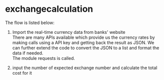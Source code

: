 # exchangecalculation

The flow is listed below:
1. Import the real-time currency data from banks' website <br>
   There are many APIs available which provide us the currency rates by making calls using a API key and getting back the result as JSON. We can further extend the code to convert the JSON to a list and format the data if needed. <br>
   The module requests is called.
   
2. input the number of expected exchange number and calculate the total cost for it
